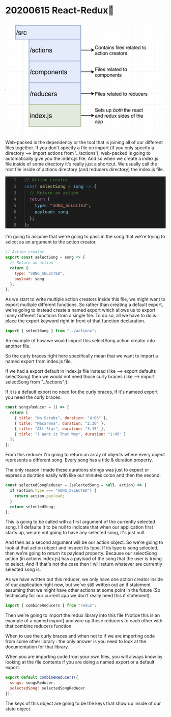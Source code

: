 # 20200615 React-Redux

![my-img](img/200615-1.png)

Web-packed is the dependency or the tool that is joining all of our different files together.
If you don't specify a file on import (if you only specify a directory --> import actions from '../actions'), web-packed is going to automatically give you the index.js file. And so when we create a index.js file inside of some directory it's really just a shortcut. We usually call the root file inside of actions directory (and reducers directory) the index.js file.

![my-img](img/200615-2.png)

I'm going to assume that we're going to pass in the song that we're trying to select as an argument to the action creator.

```js
// Action creator
export const selectSong = song => {
  // Return an action
  return {
    type: "SONG_SELECTED",
    payload: song
  };
};
```

As we start to write multiple action creators inside this file, we might want to export multiple different functions. So rather than creating a default export, we're going to instead create a named export which allows us to export many different functions from a single file. To do so, all we have to do is place the export keyword right in front of that function declaration.

```js
import { selectSong } from "../actions";
```

An example of how we would import this selectSong action creator into another file.

So the curly braces right here specifically mean that we want to import a named export from index.js file.

If we had a export default in index.js file instead (like --> export defaults selectSong) then we would not need those curly braces (like --> import selectSong from "../actions";).

If it is a default export no need for the curly braces, if it's nameed export you need the curly braces.

```js
const songsReducer = () => {
  return [
    { title: "No Scrubs", duration: "4:05" },
    { title: "Macarena", duration: "2:30" },
    { title: "All Star", duration: "3:15" },
    { title: "I Want it That Way", duration: "1:45" }
  ];
};
```

From this reducer I'm going to return an array of objects where every object represents a different song. Every song has a title & duration property.

The only reason I made these durations strings was just to expect or express a duration easily with like our minutes colon and then the second.

```js
const selectedSongReducer = (selectedSong = null, action) => {
  if (action.type === "SONG_SELECTED") {
    return action.payload;
  }
  return selectedSong;
};
```

This is going to be called with a first argument of the currently selected song. I'll defaulte it to be null to indicate that when our application first starts up, we are not going to have any selected song, it's just null.

And then as a second argument will be our action object. So we're going to look at that action object and inspect its type. If its type is song selected, then we're going to return its payload property. Because our selectSong action (in actions index.js) has a payload of the song that the user is trying to select. And if that's not the case then I will return whatever are currently selected song is.

As we have written out this reducer, we only have one action creator inside of our application right now, but we've still written out an if statement assuming that we might have other actions at some point in the future (So technically for our current app we don't really need this if statement).

```js
import { combineReducers } from "redux";
```

Then we're going to import the redux library into this file (Notice this is an example of a named export) and wire up these reducers to each other with that combine reducers function.

When to use the curly braces and when not to if we are importing code from some other library : the only answer is you need to look at the documentation for that library.

When you are importing code from your own files, you will always know by looking at the file contents if you are doing a named export or a default export.

```js
export default combineReducers({
  songs: songsReducer,
  selectedSong: selectedSongReducer
});
```

The keys of this object are going to be the keys that show up inside of our state object.
